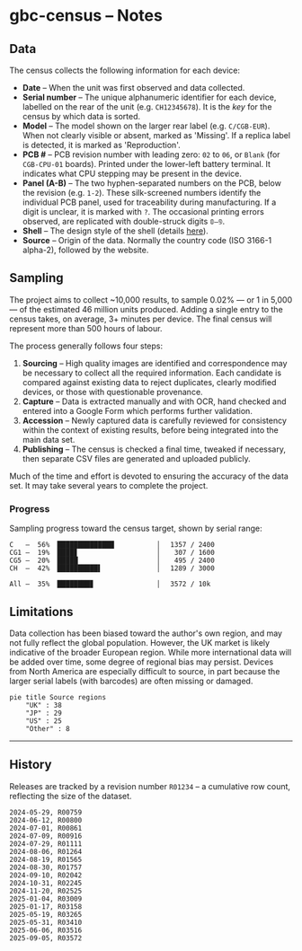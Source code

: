 # gbc-census – Notes

## Data

The census collects the following information for each device:

- **Date** – When the unit was first observed and data collected.
- **Serial number** – The unique alphanumeric identifier for each device, labelled on the rear of the unit (e.g. `CH12345678`). It is the _key_ for the census by which data is sorted. 
- **Model** – The model shown on the larger rear label (e.g. `C/CGB-EUR`). When not clearly visible or absent, marked as 'Missing'. If a replica label is detected, it is marked as 'Reproduction'.
- **PCB #** – PCB revision number with leading zero: `02` to `06`, or `Blank` (for `СGВ-СРU-01` boards). Printed under the lower-left battery terminal. It indicates what CPU stepping may be present in the device.
- **Panel (A-B)** – The two hyphen-separated numbers on the PCB, below the revision (e.g. `1-2`). These silk-screened numbers identify the individual PCB panel, used for traceability during manufacturing. If a digit is unclear, it is marked with `?`. The occasional printing errors observed, are replicated with double-struck digits `𝟘–𝟡`.
- **Shell** – The design style of the shell (details [here](gbc-shells.md)).
- **Source** – Origin of the data. Normally the country code (ISO 3166-1 alpha-2), followed by the website.


## Sampling

The project aims to collect ~10,000 results, to sample 0.02% — or 1 in 5,000 — of the estimated 46 million units produced. Adding a single entry to the census takes, on average, 3+ minutes per device. The final census will represent more than 500 hours of labour. 

The process generally follows four steps:

1. **Sourcing** – High quality images are identified and correspondence may be necessary to collect all the required information. Each candidate is compared against existing data to reject duplicates, clearly modified devices, or those with questionable provenance.
2. **Capture** – Data is extracted manually and with OCR, hand checked and entered into a Google Form which performs further validation. 
3. **Accession** – Newly captured data is carefully reviewed for consistency within the context of existing results, before being integrated into the main data set.
4. **Publishing** – The census is checked a final time, tweaked if necessary, then separate CSV files are generated and uploaded publicly.

Much of the time and effort is devoted to ensuring the accuracy of the data set. It may take several years to complete the project.

### Progress

Sampling progress toward the census target, shown by serial range:

```text
C   —  56% ▕██████████████           ▏  1357 / 2400
CG1 —  19% ▕████▊                    ▏   307 / 1600
CG5 —  20% ▕█████                    ▏   495 / 2400
CH  —  42% ▕██████████▌              ▏  1289 / 3000

All —  35% ▕████████▊                ▏  3572 / 10k
```


## Limitations

Data collection has been biased toward the author's own region, and may not fully reflect the global population. However, the UK market is likely indicative of the broader European region. While more international data will be added over time, some degree of regional bias may persist. Devices from North America are especially difficult to source, in part because the larger serial labels (with barcodes) are often missing or damaged.

```mermaid
pie title Source regions
    "UK" : 38
    "JP" : 29
    "US" : 25
    "Other" : 8
```

<hr>


## History

Releases are tracked by a revision number `R01234` – a cumulative row count, reflecting the size of the dataset. 

```text
2024-05-29, R00759
2024-06-12, R00800
2024-07-01, R00861
2024-07-09, R00916
2024-07-29, R01111  
2024-08-06, R01264
2024-08-19, R01565
2024-08-30, R01757
2024-09-10, R02042
2024-10-31, R02245
2024-11-20, R02525
2025-01-04, R03009
2025-01-17, R03158
2025-05-19, R03265
2025-05-31, R03410
2025-06-06, R03516
2025-09-05, R03572
```


